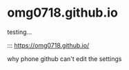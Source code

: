 # omg0718.github.io
testing...

::: 
https://omg0718.github.io/

why phone github can't edit the settings 
